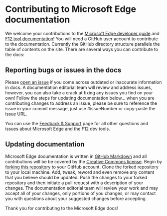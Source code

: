 # Contributing to Microsoft Edge documentation

We welcome your contributions to the [Microsoft Edge developer guide](./dev-guide) and [F12 tool documentation](./f12-devtools-guide)! You will need a GitHub user account to contribute to the documentation. Currently the GitHub directory structure parallels the table of contents on the site. There are several ways you can contribute to the docs:

## Reporting bugs or issues in the docs
Please [open an issue](https://github.com/MicrosoftEdge/MicrosoftEdge-Documentation/issues) if you come across outdated or inaccurate information in docs. A documentation editorial team will review and address issues, however, you can also take a crack at fixing any issues you find on your own! Follow the steps for updating documentation below... when you are contributing changes to address an issue, please be sure to reference the issue in your commit message, just use #issueNumber or copy-paste the issue URL.  

You can use the [Feedback & Support](https://dev.windows.com/en-us/microsoft-edge/community/support/) page for all other questions and issues about Microsoft Edge and the F12 dev tools. 

## Updating documentation
Microsoft Edge documentation is written in [GitHub Markdown](https://help.github.com/articles/basic-writing-and-formatting-syntax/) and all contributions will be be covered by the [Creative Commons license](./LICENSE.md). Begin by [forking this repository](https://help.github.com/articles/fork-a-repo/) to your GitHub account. Clone the forked repository to your local machine. Add, tweak, reword and even remove any content that you believe should be updated. Push the changes to your forked repository and then initiate a pull request with a description of your changes. The documentation editorial team will review your work and may accept all of your changes, only portions of you changes, or may contact you with questions about your suggested changes before accepting.

Thank you for contributing to the Microsoft Edge docs!
